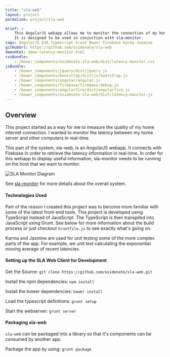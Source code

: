 ```yaml
---
title: "sla-web"
layout: project
permalink: project/sla-web

brief: >
    This AngularJS webapp allows me to monitor the connection of my home server in real-time.
    It is designed to be used in conjuction with sla-monitor.
tags: AngularJS ES6 Typescript Grunt Bower Firebase Karma Jasmine
gitHubUrl: https://github.com/osidenate/sla-web
demoHtml: demo-latency-monitor.html
cssBundle:
    - /bower_components/osidenate-sla-web/dist/latency-monitor.css
jsBundle:
    - /bower_components/jquery/dist/jquery.js
    - /bower_components/bootstrap/dist/js/bootstrap.js
    - /bower_components/angular/angular.js
    - /bower_components/firebase/firebase-debug.js
    - /bower_components/angularfire/dist/angularfire.js
    - /bower_components/osidenate-sla-web/dist/latency-monitor.js
---
```


## Overview
This project started as a way for me to measure the quality of my home internet connection. 
I wanted to monitor the latency between my home server and other computers in real-time.

This part of the system, sla-web, is an AngularJS webapp. 
It connects with Firebase in order to retrieve the latency information in real-time.
In order for this webapp to display useful information, sla-monitor needs to be running on the host that we want to monitor.

![SLA Monitor Diagram](http://websocks.net/img/sla-monitor-diagram.png)

See [sla-monitor](/project/sla-monitor) for more details about the overall system.

#### Technologies Used
Part of the reason I created this project was to become more familiar with some of the latest front-end tools.
This project is developed using TypeScript instead of JavaScript.
The TypeScript is then transpiled into JavaScript using Grunt.
See below for more information about the build process or just checkout `Gruntfile.js` to see exactly what's going on.

Karma and Jasmine are used for unit testing some of the more complex parts of the app.
For example, we unit test calculating the exponential moving average of recent latencies.

#### Setting up the SLA Web Client for Development
Get the Source:
`git clone https://github.com/osidenate/sla-web.git`

Install the npm dependencies:
`npm install`

Install the bower dependencies:
`bower install`

Load the typescript definitions:
`grunt setup`

Start the webserver:
`grunt server`

#### Packaging sla-web
`sla-web` can be packaged into a library so that it's components can be consumed by another app.

Package the app by using: `grunt package`
